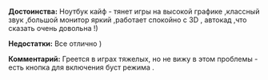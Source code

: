 **Достоинства:**
Ноутбук кайф - тянет игры на высокой графике ,классный звук ,большой монитор яркий ,работает спокойно с 3D , автокад ,что сказать очень довольна !)

**Недостатки:**
Все отлично )

**Комментарий:**
Греется в играх тяжелых, но не вижу в этом проблемы - есть кнопка для включения буст режима .
